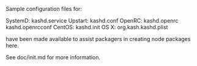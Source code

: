 Sample configuration files for:

SystemD: kashd.service
Upstart: kashd.conf
OpenRC:  kashd.openrc
         kashd.openrcconf
CentOS:  kashd.init
OS X:    org.kash.kashd.plist

have been made available to assist packagers in creating node packages here.

See doc/init.md for more information.
